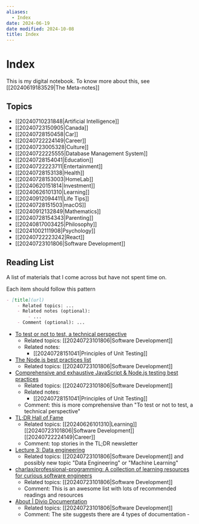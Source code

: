 ```yaml
---
aliases:
  - Index
date: 2024-06-19
date modified: 2024-10-08
title: Index
---
```


# Index

This is my digital notebook. To know more about this, see [[20240619183529|The Meta-notes]]

## Topics

- [[20240710231848|Artificial Intelligence]]
- [[20240723150905|Canada]]
- [[20240728150458|Car]]
- [[20240722224149|Career]]
- [[20240723005328|Culture]]
- [[20240722225555|Database Management System]]
- [[20240728154041|Education]]
- [[20240722223711|Entertainment]]
- [[20240728153138|Health]]
- [[20240728153003|HomeLab]]
- [[20240620151814|Investment]]
- [[20240626101310|Learning]]
- [[20240912094411|Life Tips]]
- [[20240728151503|macOS]]
- [[20240912132849|Mathematics]]
- [[20240728154343|Parenting]]
- [[20240817003425|Philosophy]]
- [[20241002111908|Psychology]]
- [[20240722223242|React]]
- [[20240723101806|Software Development]]

## Reading List

A list of materials that I come across but have not spent time on.

Each item should follow this pattern

```markdown
- [title](url)
	- Related topics: ...
	- Related notes (optional):
		- ...
	- Comment (optional): ... 
```

- [To test or not to test, a technical perspective](https://web.dev/ta-what-to-test/?utm_source=tldrwebdev)
	- Related topics: [[20240723101806|Software Development]]
	- Related notes:
		- [[20240728151041|Principles of Unit Testing]]
- [The Node.js best practices list](https://github.com/goldbergyoni/nodebestpractices)
	- Related topics: [[20240723101806|Software Development]]
- [Comprehensive and exhaustive JavaScript & Node.js testing best practices](https://github.com/goldbergyoni/javascript-testing-best-practices)
	- Related topics: [[20240723101806|Software Development]]
	- Related notes:
		- [[20240728151041|Principles of Unit Testing]]
	- Comment: this is more comprehensive than "To test or not to test, a technical perspective"
- [TL;DR Hall of Fame](https://pickle-cosmonaut-ad7.notion.site/TLDR-Hall-of-Fame-668b8f19afdf45be88e46e980655da36)
	- Related topics: [[20240626101310|Learning]] [[20240723101806|Software Development]] [[20240722224149|Career]]
	- Comment: top stories in the TL;DR newsletter
- [Lecture 3: Data engineering](https://docs.google.com/document/d/1b9iuZiDEGVLHyMmnf6w2y1aN6yWQhAyqk3GHlpI9q6M/mobilebasic)
	- Related topics: [[20240723101806|Software Development]] and possibly new topic "Data Engineering" or "Machine Learning"
- [charlax/professional-programming: A collection of learning resources for curious software engineers](https://github.com/charlax/professional-programming)
	- Related topics: [[20240723101806|Software Development]]
	- Comment: This is an awesome list with lots of recommended readings and resources
- [About | Divio Documentation](https://docs.divio.com/documentation-system/)
	- Related topics: [[20240723101806|Software Development]]
	- Comment: The site suggests there are 4 types of documentation - 
